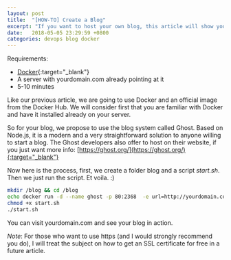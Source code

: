 ```yaml
---
layout: post
title:  "[HOW-TO] Create a Blog"
excerpt: "If you want to host your own blog, this article will show you, how to deploy a blog in 5 to 10 minutes."
date:   2018-05-05 23:29:59 +0800
categories: devops blog docker
---
```

Requirements: 
* [Docker](https://www.docker.com/){:target="_blank"}
* A server with yourdomain.com already pointing at it
* 5-10 minutes

Like our previous article, we are going to use Docker and an official image from the Docker Hub. We will consider first that you are familiar with Docker and have it installed already on your server. 

So for your blog, we propose to use the blog system called Ghost. Based on Node.js, it is a modern and a very straightforward solution to anyone willing to start a blog. 
The Ghost developers also offer to host on their website, if you just want more info: [https://ghost.org/](https://ghost.org/){:target="_blank"} 

Now here is the process, first, we create a folder blog and a script _start.sh_. Then we just run the script. Et voila. :)

```bash
mkdir /blog && cd /blog
echo docker run -d --name ghost -p 80:2368  -e url=http://yourdomain.com -v /blog/content:/var/lib/ghost/content --restart=always ghost:alpine > start.sh
chmod +x start.sh
./start.sh
```

You can visit yourdomain.com and see your blog in action. 

*Note*: For those who want to use https (and I would strongly recommend you do), I will treat the subject on how to get an SSL certificate for free in a future article. 

